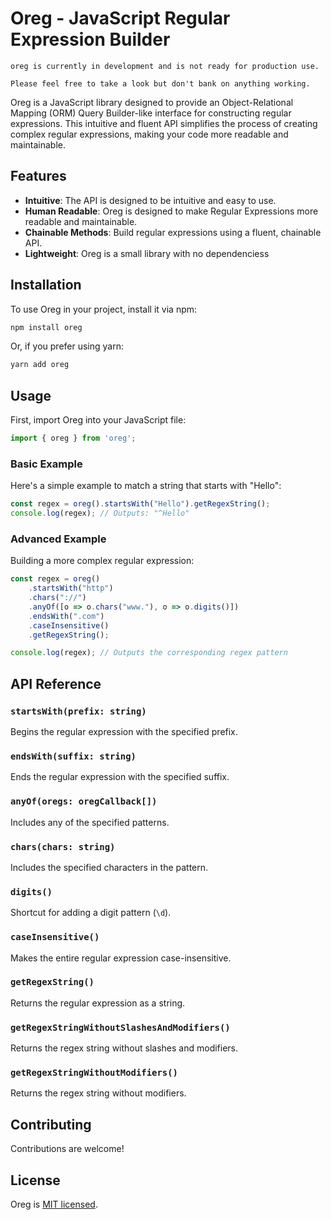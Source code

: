 # Oreg - JavaScript Regular Expression Builder

    oreg is currently in development and is not ready for production use.
    
    Please feel free to take a look but don't bank on anything working.

Oreg is a JavaScript library designed to provide an Object-Relational Mapping (ORM) Query Builder-like interface for constructing regular expressions. This intuitive and fluent API simplifies the process of creating complex regular expressions, making your code more readable and maintainable.

## Features

- **Intuitive**: The API is designed to be intuitive and easy to use.
- **Human Readable**: Oreg is designed to make Regular Expressions more readable and maintainable.
- **Chainable Methods**: Build regular expressions using a fluent, chainable API.
- **Lightweight**: Oreg is a small library with no dependenciess

## Installation

To use Oreg in your project, install it via npm:

```bash
npm install oreg
```

Or, if you prefer using yarn:

```bash
yarn add oreg
```

## Usage

First, import Oreg into your JavaScript file:

```javascript
import { oreg } from 'oreg';
```

### Basic Example

Here's a simple example to match a string that starts with "Hello":

```javascript
const regex = oreg().startsWith("Hello").getRegexString();
console.log(regex); // Outputs: "^Hello"
```

### Advanced Example

Building a more complex regular expression:

```javascript
const regex = oreg()
    .startsWith("http")
    .chars("://")
    .anyOf([o => o.chars("www."), o => o.digits()])
    .endsWith(".com")
    .caseInsensitive()
    .getRegexString();

console.log(regex); // Outputs the corresponding regex pattern
```

## API Reference

### `startsWith(prefix: string)`

Begins the regular expression with the specified prefix.

### `endsWith(suffix: string)`

Ends the regular expression with the specified suffix.

### `anyOf(oregs: oregCallback[])`

Includes any of the specified patterns.

### `chars(chars: string)`

Includes the specified characters in the pattern.

### `digits()`

Shortcut for adding a digit pattern (`\d`).

### `caseInsensitive()`

Makes the entire regular expression case-insensitive.

### `getRegexString()`

Returns the regular expression as a string.

### `getRegexStringWithoutSlashesAndModifiers()`

Returns the regex string without slashes and modifiers.

### `getRegexStringWithoutModifiers()`

Returns the regex string without modifiers.

## Contributing

Contributions are welcome!

## License

Oreg is [MIT licensed](LICENSE.md).
